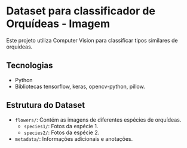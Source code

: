 # Dataset para classificador de Orquídeas - Imagem
Este projeto utiliza Computer Vision para classificar tipos similares de orquídeas.

## Tecnologias
- Python
- Bibliotecas tensorflow, keras, opencv-python, pillow.

## Estrutura do Dataset
- `flowers/`: Contém as imagens de diferentes espécies de orquídeas.
    - `species1/`: Fotos da espécie 1.
    - `species2/`: Fotos da espécie 2.
- `metadata/`: Informações adicionais e anotações.